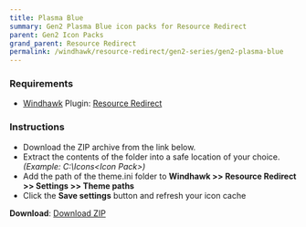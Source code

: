 ```yaml
---
title: Plasma Blue
summary: Gen2 Plasma Blue icon packs for Resource Redirect
parent: Gen2 Icon Packs
grand_parent: Resource Redirect
permalink: /windhawk/resource-redirect/gen2-series/gen2-plasma-blue
---
```


### Requirements

- [Windhawk][Windhawk] Plugin: [Resource Redirect][Resource Redirect]

### Instructions

 - Download the ZIP archive from the link below.
 - Extract the contents of the folder into a safe location of your choice. *(Example: C:\Icons\<Icon Pack>\)*
 - Add the path of the theme.ini folder to **Windhawk >> Resource Redirect >> Settings >> Theme paths**
 - Click the **Save settings** button and refresh your icon cache

**Download**: [Download ZIP][Download ZIP]

<!-- ///////////////////////////////////////////////////////////////////////////////////////////////////////////////////////////////////////////////////// -->

[Preview]: https://gitlab.com/the-back-room/windhawk/resource-redirect/gen2-series/gen2-plasma-blue-v1/-/raw/main/Extras/Preview.bmp

[Windhawk]: https://windhawk.net/
[Resource Redirect]: https://windhawk.net/mods/icon-resource-redirect

[Download ZIP]: https://gitlab.com/the-back-room/windhawk/resource-redirect/gen2-series/plasma-blue/-/archive/main/plasma-blue-main.zip

<!-- ///////////////////////////////////////////////////////////////////////////////////////////////////////////////////////////////////////////////////// -->
